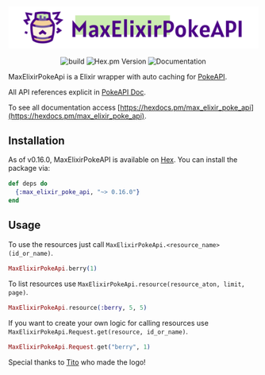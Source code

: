 ![MaxElixirPokeAPI Logo](img/logoFull.png)
<p align="center">
  <img src="https://img.shields.io/github/actions/workflow/status/HenriqueArtur/Max-Elixir-PokeAPI/elixir.yml?branch=master" alt="build">
  <img src="https://img.shields.io/hexpm/v/max_elixir_poke_api.svg" alt="Hex.pm Version">
  <img src="https://img.shields.io/badge/docs-latest-blue.svg" alt="Documentation">
</p>

MaxElixirPokeApi is a Elixir wrapper with auto caching for [PokeAPI](https://pokeapi.co/).

All API references explicit in [PokeAPI Doc](https://pokeapi.co/docs/v2).

To see all documentation access [https://hexdocs.pm/max_elixir_poke_api](https://hexdocs.pm/max_elixir_poke_api).

## Installation

As of v0.16.0, MaxElixirPokeAPI is available on [Hex](https://hex.pm/). You can install the package via:

```elixir
def deps do
  {:max_elixir_poke_api, "~> 0.16.0"}
end
```

## Usage

To use the resources just call `MaxElixirPokeApi.<resource_name>(id_or_name)`.

```elixir
MaxElixirPokeApi.berry(1)
```

To list resources use `MaxElixirPokeApi.resource(resource_aton, limit, page)`.

```elixir
MaxElixirPokeApi.resource(:berry, 5, 5)
```

If you want to create your own logic for calling resources use `MaxElixirPokeApi.Request.get(resource, id_or_name)`.

```elixir
MaxElixirPokeApi.Request.get("berry", 1)
```

Special thanks to [Tito](https://www.behance.net/titomarques) who made the logo!